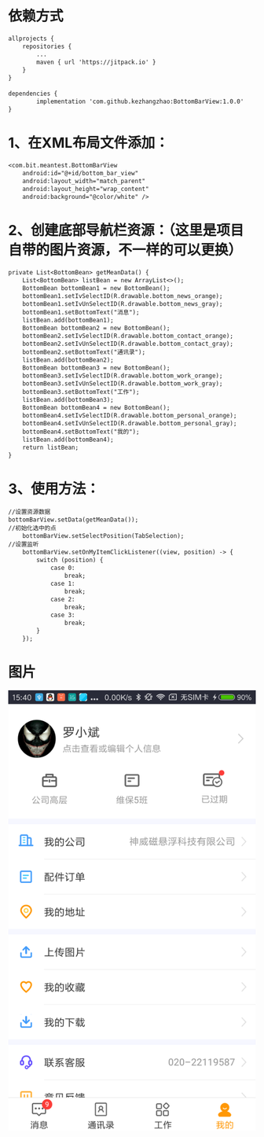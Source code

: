 # 依赖方式
	allprojects {
		repositories {
			...
			maven { url 'https://jitpack.io' }
		}
	}
  
  	dependencies {
	        implementation 'com.github.kezhangzhao:BottomBarView:1.0.0'
	}
 # 1、在XML布局文件添加：
	<com.bit.meantest.BottomBarView
        android:id="@+id/bottom_bar_view"
        android:layout_width="match_parent"
        android:layout_height="wrap_content"
        android:background="@color/white" />
# 2、创建底部导航栏资源：（这里是项目自带的图片资源，不一样的可以更换）
    private List<BottomBean> getMeanData() {
        List<BottomBean> listBean = new ArrayList<>();
        BottomBean bottomBean1 = new BottomBean();
        bottomBean1.setIvSelectID(R.drawable.bottom_news_orange);
        bottomBean1.setIvUnSelectID(R.drawable.bottom_news_gray);
        bottomBean1.setBottomText("消息");
        listBean.add(bottomBean1);
        BottomBean bottomBean2 = new BottomBean();
        bottomBean2.setIvSelectID(R.drawable.bottom_contact_orange);
        bottomBean2.setIvUnSelectID(R.drawable.bottom_contact_gray);
        bottomBean2.setBottomText("通讯录");
        listBean.add(bottomBean2);
        BottomBean bottomBean3 = new BottomBean();
        bottomBean3.setIvSelectID(R.drawable.bottom_work_orange);
        bottomBean3.setIvUnSelectID(R.drawable.bottom_work_gray);
        bottomBean3.setBottomText("工作");
        listBean.add(bottomBean3);
        BottomBean bottomBean4 = new BottomBean();
        bottomBean4.setIvSelectID(R.drawable.bottom_personal_orange);
        bottomBean4.setIvUnSelectID(R.drawable.bottom_personal_gray);
        bottomBean4.setBottomText("我的");
        listBean.add(bottomBean4);
        return listBean;
    }
# 3、使用方法：	  
	//设置资源数据
	bottomBarView.setData(getMeanData());
	//初始化选中的点
        bottomBarView.setSelectPosition(TabSelection);
	//设置监听
        bottomBarView.setOnMyItemClickListener((view, position) -> {
            switch (position) {
                case 0:
                    break;
                case 1:
                    break;
                case 2:
                    break;
                case 3:
                    break;
            }
        });
 
# 图片
![](https://github.com/kezhangzhao/BottomBarView/raw/master/screenshot/1.png)  
